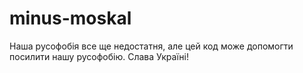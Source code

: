 # minus-moskal
Наша русофобія все ще недостатня, але цей код може допомогти посилити нашу русофобію. Слава Україні!
